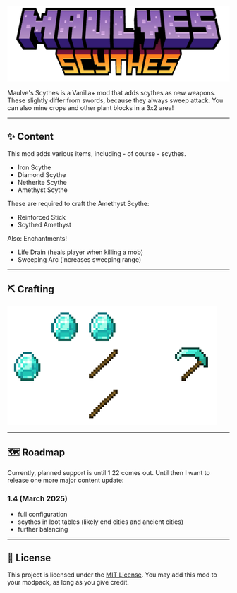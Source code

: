 <p align="center"><img src="image/title.png" alt="Maulve's Scythes"></p>

Maulve's Scythes is a Vanilla+ mod that adds scythes as new weapons. These slightly differ from swords, because they always sweep attack.
You can also mine crops and other plant blocks in a 3x2 area!

---
## ✨ Content

This mod adds various items, including - of course - scythes.

- Iron Scythe
- Diamond Scythe
- Netherite Scythe
- Amethyst Scythe

These are required to craft the Amethyst Scythe:
- Reinforced Stick
- Scythed Amethyst

Also: Enchantments!
- Life Drain (heals player when killing a mob)
- Sweeping Arc (increases sweeping range)

--- 
## ⛏️ Crafting

<img src="image/crafting.png" alt="The crafting recipe of the Diamond Scythe, showing 2 sticks and 3 diamonds in a scythe shape.">

---
## 🗺️ Roadmap

Currently, planned support is until 1.22 comes out.
Until then I want to release one more major content update:

### 1.4 (March 2025)
- full configuration
- scythes in loot tables (likely end cities and ancient cities)
- further balancing

---
## 📜 License

This project is licensed under the [MIT License](https://mit-license.org/).
You may add this mod to your modpack, as long as you give credit.
